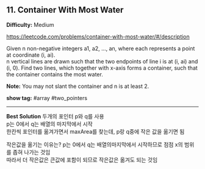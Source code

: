 ## 11. Container With Most Water

**Difficulty:** Medium

https://leetcode.com/problems/container-with-most-water/#/description

Given n non-negative integers a1, a2, ..., an, where each represents a point at coordinate (i, ai). <br/>
n vertical lines are drawn such that the two endpoints of line i is at (i, ai) and (i, 0). Find two lines, which together with x-axis forms a container, such that the container contains the most water.

**Note:** You may not slant the container and n is at least 2.

**show tag:** \#array \#two_pointers

-------------------------------

**Best Solution**
두개의 포인터 p와 q를 사용 <br/>
p는 0에서 q는 배열의 마지막에서 시작 <br/>
한칸씩 포인터를 옮겨가면서 maxArea를 찾는데, p랑 q중에 작은 값을 옮기면 됨

작은값을 옮기는 이유는?
p는 0에서 q는 배열의마지막에서 시작하므로 점점 x의 범위를 좁혀 나가는 것임 <br/>
따라서 더 작은값은 큰값에 포함이 되므로 작은값은 옮겨도 되는 것임
